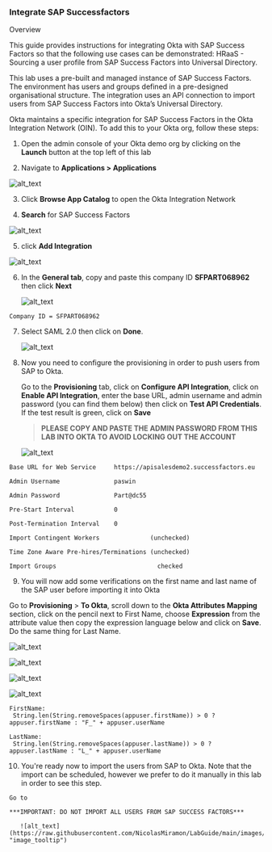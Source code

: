 ### Integrate SAP Successfactors

Overview

This guide provides instructions for integrating Okta with SAP Success Factors so that the following use cases can be demonstrated:
HRaaS - Sourcing a user profile from SAP Success Factors into Universal Directory.

This lab uses a pre-built and managed instance of SAP Success Factors. The environment has users and groups defined in a pre-designed organisational structure. The integration uses an API connection to import users from SAP Success Factors into Okta’s Universal Directory.

Okta maintains a specific integration for SAP Success Factors in the Okta Integration Network (OIN). To add this to your Okta org, follow these steps:

1.  Open the admin console of your Okta demo org by clicking on the **Launch** button at the top left of this lab

2.  Navigate to **Applications \> Applications**

![alt_text](https://raw.githubusercontent.com/NicolasMiramon/LabGuide/main/images/009/image01.png "image_tooltip")

3.  Click **Browse App Catalog** to open the Okta Integration Network

4. **Search** for SAP Success Factors
   
![alt_text](https://raw.githubusercontent.com/NicolasMiramon/LabGuide/main/images/010/image00.png "image_tooltip")

5. click **Add Integration**

![alt_text](https://raw.githubusercontent.com/NicolasMiramon/LabGuide/main/images/010/image05.png "image_tooltip")

6. In the **General tab**, copy and paste this company ID **SFPART068962** then click **Next** 

   ![alt_text](https://raw.githubusercontent.com/NicolasMiramon/LabGuide/main/images/010/image06.png "image_tooltip")
```
Company ID = SFPART068962

```

7. Select SAML 2.0 then click on **Done**.

   ![alt_text](https://raw.githubusercontent.com/NicolasMiramon/LabGuide/main/images/010/image06.png "image_tooltip")

8. Now you need to configure the provisioning in order to push users from SAP to Okta.
   
   Go to the **Provisioning** tab, click on **Configure API Integration**, click on **Enable API Integration**, enter the base URL, admin username and admin password (you can find them below) then click on **Test API Credentials**. If the test result is green, click on **Save**
   
   > **PLEASE COPY AND PASTE THE ADMIN PASSWORD FROM THIS LAB INTO OKTA TO AVOID LOCKING OUT THE ACCOUNT**

   ![alt_text](https://raw.githubusercontent.com/NicolasMiramon/LabGuide/main/images/010/image08.png "image_tooltip")


```
Base URL for Web Service     https://apisalesdemo2.successfactors.eu

Admin Username               paswin

Admin Password               Part@dc55

Pre-Start Interval           0

Post-Termination Interval    0

Import Contingent Workers              (unchecked)  

Time Zone Aware Pre-hires/Terminations (unchecked) 

Import Groups                            checked 

```


9.  You will now add some verifications on the first name and last name of the SAP user before importing it into Okta

   Go to **Provisioning** > **To Okta**, scroll down to the **Okta Attributes Mapping** section,  click on the pencil next to First Name, choose **Expression** from the attribute value then copy the expression language below and click on **Save**. Do the same thing for Last Name.

![alt_text](https://raw.githubusercontent.com/NicolasMiramon/LabGuide/main/images/010/image13.png "image_tooltip")


![alt_text](https://raw.githubusercontent.com/NicolasMiramon/LabGuide/main/images/010/image14.png "image_tooltip")


![alt_text](https://raw.githubusercontent.com/NicolasMiramon/LabGuide/main/images/010/image15.png "image_tooltip")

![alt_text](https://raw.githubusercontent.com/NicolasMiramon/LabGuide/main/images/010/image16.png "image_tooltip")

```
FirstName:
 String.len(String.removeSpaces(appuser.firstName)) > 0 ? appuser.firstName : "F_" + appuser.userName

LastName:
 String.len(String.removeSpaces(appuser.lastName)) > 0 ? appuser.lastName : "L_" + appuser.userName
```

10.  You're ready now to import the users from SAP to Okta. Note that the import can be scheduled, however we prefer to do it manually in this lab in order to see this step.
    
    Go to 
    
    ***IMPORTANT: DO NOT IMPORT ALL USERS FROM SAP SUCCESS FACTORS***

       ![alt_text](https://raw.githubusercontent.com/NicolasMiramon/LabGuide/main/images/010/image07.png "image_tooltip")
